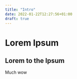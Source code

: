 ```yaml
---
title: "Intro"
date: 2022-01-22T12:27:56+01:00
draft: true
---
```



# Lorem Ipsum

## Lorem to the Ipsum

Much wow